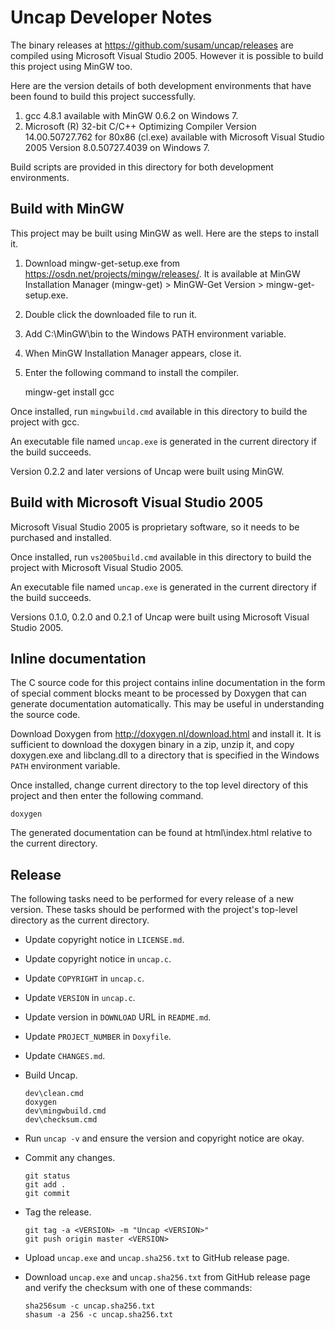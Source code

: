 Uncap Developer Notes
=====================
The binary releases at <https://github.com/susam/uncap/releases> are
compiled using Microsoft Visual Studio 2005. However it is possible to
build this project using MinGW too.

Here are the version details of both development environments that have
been found to build this project successfully.

  1. gcc 4.8.1 available with MinGW 0.6.2 on Windows 7.
  2. Microsoft (R) 32-bit C/C++ Optimizing Compiler Version
     14.00.50727.762 for 80x86 (cl.exe) available with
     Microsoft Visual Studio 2005 Version 8.0.50727.4039 on Windows 7.

Build scripts are provided in this directory for both development
environments.


Build with MinGW
----------------
This project may be built using MinGW as well. Here are the steps to
install it.

  1. Download mingw-get-setup.exe from
     <https://osdn.net/projects/mingw/releases/>.
     It is available at MinGW Installation Manager (mingw-get) >
     MinGW-Get Version > mingw-get-setup.exe.

  2. Double click the downloaded file to run it.

  3. Add C:\MinGW\bin to the Windows PATH environment variable.

  4. When MinGW Installation Manager appears, close it.

  5. Enter the following command to install the compiler.

        mingw-get install gcc

Once installed, run `mingwbuild.cmd` available in this directory to
build the project with gcc.

An executable file named `uncap.exe` is generated in the current
directory if the build succeeds.

Version 0.2.2 and later versions of Uncap were built using MinGW.


Build with Microsoft Visual Studio 2005
---------------------------------------
Microsoft Visual Studio 2005 is proprietary software, so it needs to be
purchased and installed.

Once installed, run `vs2005build.cmd` available in this directory to
build the project with Microsoft Visual Studio 2005.

An executable file named `uncap.exe` is generated in the current
directory if the build succeeds.

Versions 0.1.0, 0.2.0 and 0.2.1 of Uncap were built using Microsoft
Visual Studio 2005.


Inline documentation
--------------------
The C source code for this project contains inline documentation in the
form of special comment blocks meant to be processed by Doxygen that can
generate documentation automatically. This may be useful in
understanding the source code.

Download Doxygen from <http://doxygen.nl/download.html> and install it.
It is sufficient to download the doxygen binary in a zip, unzip it, and
copy doxygen.exe and libclang.dll to a directory that is specified in
the Windows `PATH` environment variable.

Once installed, change current directory to the top level directory of
this project and then enter the following command.

    doxygen

The generated documentation can be found at html\index.html relative to
the current directory.


Release
-------
The following tasks need to be performed for every release of a new
version. These tasks should be performed with the project's top-level
directory as the current directory.

  - Update copyright notice in `LICENSE.md`.
  - Update copyright notice in `uncap.c`.
  - Update `COPYRIGHT` in `uncap.c`.
  - Update `VERSION` in `uncap.c`.
  - Update version in `DOWNLOAD` URL in `README.md`.
  - Update `PROJECT_NUMBER` in `Doxyfile`.
  - Update `CHANGES.md`.
  - Build Uncap.

        dev\clean.cmd
        doxygen
        dev\mingwbuild.cmd
        dev\checksum.cmd

  - Run `uncap -v` and ensure the version and copyright notice are okay.
  - Commit any changes.

        git status
        git add .
        git commit

  - Tag the release.

        git tag -a <VERSION> -m "Uncap <VERSION>"
        git push origin master <VERSION>

  - Upload `uncap.exe` and `uncap.sha256.txt` to GitHub release page.
  - Download `uncap.exe` and `uncap.sha256.txt` from GitHub release page
    and verify the checksum with one of these commands:

        sha256sum -c uncap.sha256.txt
        shasum -a 256 -c uncap.sha256.txt
